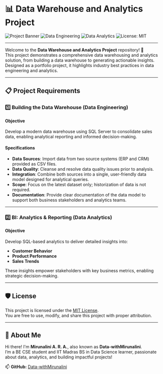 # 📊 Data Warehouse and Analytics Project

![Project Banner](https://img.shields.io/badge/SQL%20Server-Data%20Warehouse-blue?style=for-the-badge)
![Data Engineering](https://img.shields.io/badge/Data%20Engineering-✔️-green?style=for-the-badge)
![Data Analytics](https://img.shields.io/badge/Data%20Analytics-✔️-yellow?style=for-the-badge)
![License: MIT](https://img.shields.io/badge/License-MIT-orange?style=for-the-badge)

---

Welcome to the **Data Warehouse and Analytics Project** repository! 🚀  
This project demonstrates a comprehensive data warehousing and analytics solution, from building a data warehouse to generating actionable insights. Designed as a portfolio project, it highlights industry best practices in data engineering and analytics.

---

## 📋 Project Requirements

### 1️⃣ Building the Data Warehouse (Data Engineering)

#### Objective
Develop a modern data warehouse using SQL Server to consolidate sales data, enabling analytical reporting and informed decision-making.

#### Specifications
- **Data Sources**: Import data from two source systems (ERP and CRM) provided as CSV files.
- **Data Quality**: Cleanse and resolve data quality issues prior to analysis.
- **Integration**: Combine both sources into a single, user-friendly data model designed for analytical queries.
- **Scope**: Focus on the latest dataset only; historization of data is not required.
- **Documentation**: Provide clear documentation of the data model to support both business stakeholders and analytics teams.

---

### 2️⃣ BI: Analytics & Reporting (Data Analytics)

#### Objective
Develop SQL-based analytics to deliver detailed insights into:
- **Customer Behavior**
- **Product Performance**
- **Sales Trends**

These insights empower stakeholders with key business metrics, enabling strategic decision-making.

---

## 🛡 License
This project is licensed under the [MIT License](LICENSE).  
You are free to use, modify, and share this project with proper attribution.

---

## 🌟 About Me
Hi there! I'm **Mirunalini A. R. A.**, also known as **Data-withMirunalini**.  
I’m a BE CSE student and IIT Madras BS in Data Science learner, passionate about data, analytics, and building impactful projects!

📫 **GitHub:** [Data-withMirunalini](https://github.com/Data-withMirunalini)
